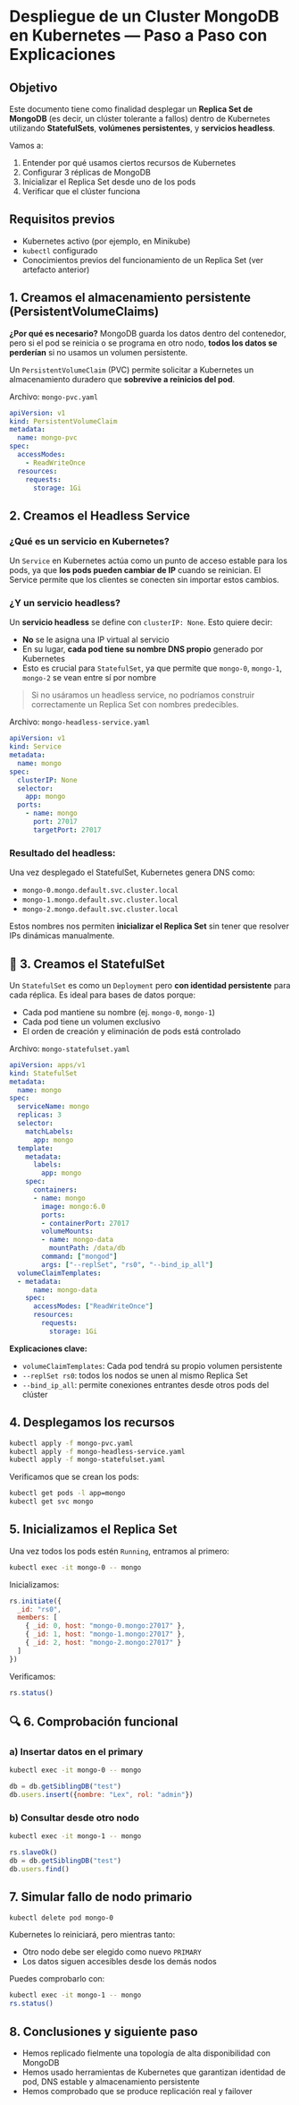 # Despliegue de un Cluster MongoDB en Kubernetes — Paso a Paso con Explicaciones

##  Objetivo

Este documento tiene como finalidad desplegar un **Replica Set de MongoDB** (es decir, un clúster tolerante a fallos) dentro de Kubernetes utilizando **StatefulSets**, **volúmenes persistentes**, y **servicios headless**.

Vamos a:

1. Entender por qué usamos ciertos recursos de Kubernetes
2. Configurar 3 réplicas de MongoDB
3. Inicializar el Replica Set desde uno de los pods
4. Verificar que el clúster funciona



##  Requisitos previos

* Kubernetes activo (por ejemplo, en Minikube)
* `kubectl` configurado
* Conocimientos previos del funcionamiento de un Replica Set (ver artefacto anterior)



##  1. Creamos el almacenamiento persistente (PersistentVolumeClaims)

**¿Por qué es necesario?**
MongoDB guarda los datos dentro del contenedor, pero si el pod se reinicia o se programa en otro nodo, **todos los datos se perderían** si no usamos un volumen persistente.

Un `PersistentVolumeClaim` (PVC) permite solicitar a Kubernetes un almacenamiento duradero que **sobrevive a reinicios del pod**.

Archivo: `mongo-pvc.yaml`

```yaml
apiVersion: v1
kind: PersistentVolumeClaim
metadata:
  name: mongo-pvc
spec:
  accessModes:
    - ReadWriteOnce
  resources:
    requests:
      storage: 1Gi
```



##  2. Creamos el Headless Service

### ¿Qué es un servicio en Kubernetes?

Un `Service` en Kubernetes actúa como un punto de acceso estable para los pods, ya que **los pods pueden cambiar de IP** cuando se reinician. El Service permite que los clientes se conecten sin importar estos cambios.

### ¿Y un servicio headless?

Un **servicio headless** se define con `clusterIP: None`. Esto quiere decir:

* **No** se le asigna una IP virtual al servicio
* En su lugar, **cada pod tiene su nombre DNS propio** generado por Kubernetes
* Esto es crucial para `StatefulSet`, ya que permite que `mongo-0`, `mongo-1`, `mongo-2` se vean entre sí por nombre

> Si no usáramos un headless service, no podríamos construir correctamente un Replica Set con nombres predecibles.

Archivo: `mongo-headless-service.yaml`

```yaml
apiVersion: v1
kind: Service
metadata:
  name: mongo
spec:
  clusterIP: None
  selector:
    app: mongo
  ports:
    - name: mongo
      port: 27017
      targetPort: 27017
```

### Resultado del headless:

Una vez desplegado el StatefulSet, Kubernetes genera DNS como:

* `mongo-0.mongo.default.svc.cluster.local`
* `mongo-1.mongo.default.svc.cluster.local`
* `mongo-2.mongo.default.svc.cluster.local`

Estos nombres nos permiten **inicializar el Replica Set** sin tener que resolver IPs dinámicas manualmente.



## 🚀 3. Creamos el StatefulSet

Un `StatefulSet` es como un `Deployment` pero **con identidad persistente** para cada réplica. Es ideal para bases de datos porque:

* Cada pod mantiene su nombre (ej. `mongo-0`, `mongo-1`)
* Cada pod tiene un volumen exclusivo
* El orden de creación y eliminación de pods está controlado

Archivo: `mongo-statefulset.yaml`

```yaml
apiVersion: apps/v1
kind: StatefulSet
metadata:
  name: mongo
spec:
  serviceName: mongo
  replicas: 3
  selector:
    matchLabels:
      app: mongo
  template:
    metadata:
      labels:
        app: mongo
    spec:
      containers:
      - name: mongo
        image: mongo:6.0
        ports:
        - containerPort: 27017
        volumeMounts:
        - name: mongo-data
          mountPath: /data/db
        command: ["mongod"]
        args: ["--replSet", "rs0", "--bind_ip_all"]
  volumeClaimTemplates:
  - metadata:
      name: mongo-data
    spec:
      accessModes: ["ReadWriteOnce"]
      resources:
        requests:
          storage: 1Gi
```

**Explicaciones clave:**

* `volumeClaimTemplates`: Cada pod tendrá su propio volumen persistente
* `--replSet rs0`: todos los nodos se unen al mismo Replica Set
* `--bind_ip_all`: permite conexiones entrantes desde otros pods del clúster



##  4. Desplegamos los recursos

```bash
kubectl apply -f mongo-pvc.yaml
kubectl apply -f mongo-headless-service.yaml
kubectl apply -f mongo-statefulset.yaml
```

Verificamos que se crean los pods:

```bash
kubectl get pods -l app=mongo
kubectl get svc mongo
```



##  5. Inicializamos el Replica Set

Una vez todos los pods estén `Running`, entramos al primero:

```bash
kubectl exec -it mongo-0 -- mongo
```

Inicializamos:

```js
rs.initiate({
  _id: "rs0",
  members: [
    { _id: 0, host: "mongo-0.mongo:27017" },
    { _id: 1, host: "mongo-1.mongo:27017" },
    { _id: 2, host: "mongo-2.mongo:27017" }
  ]
})
```

Verificamos:

```js
rs.status()
```



## 🔍 6. Comprobación funcional

### a) Insertar datos en el primary

```bash
kubectl exec -it mongo-0 -- mongo
```

```js
db = db.getSiblingDB("test")
db.users.insert({nombre: "Lex", rol: "admin"})
```

### b) Consultar desde otro nodo

```bash
kubectl exec -it mongo-1 -- mongo
```

```js
rs.slaveOk()
db = db.getSiblingDB("test")
db.users.find()
```



##  7. Simular fallo de nodo primario

```bash
kubectl delete pod mongo-0
```

Kubernetes lo reiniciará, pero mientras tanto:

* Otro nodo debe ser elegido como nuevo `PRIMARY`
* Los datos siguen accesibles desde los demás nodos

Puedes comprobarlo con:

```bash
kubectl exec -it mongo-1 -- mongo
rs.status()
```



##  8. Conclusiones y siguiente paso

* Hemos replicado fielmente una topología de alta disponibilidad con MongoDB
* Hemos usado herramientas de Kubernetes que garantizan identidad de pod, DNS estable y almacenamiento persistente
* Hemos comprobado que se produce replicación real y failover
